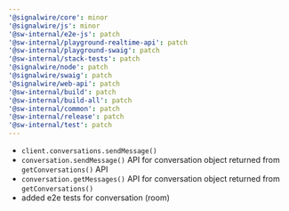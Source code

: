 ```yaml
---
'@signalwire/core': minor
'@signalwire/js': minor
'@sw-internal/e2e-js': patch
'@sw-internal/playground-realtime-api': patch
'@sw-internal/playground-swaig': patch
'@sw-internal/stack-tests': patch
'@signalwire/node': patch
'@signalwire/swaig': patch
'@signalwire/web-api': patch
'@sw-internal/build': patch
'@sw-internal/build-all': patch
'@sw-internal/common': patch
'@sw-internal/release': patch
'@sw-internal/test': patch
---
```


- `client.conversations.sendMessage()`
- `conversation.sendMessage()` API for conversation object returned from `getConversations()` API
- `conversation.getMessages()` API for conversation object returned from `getConversations()`
- added e2e tests for conversation (room)
